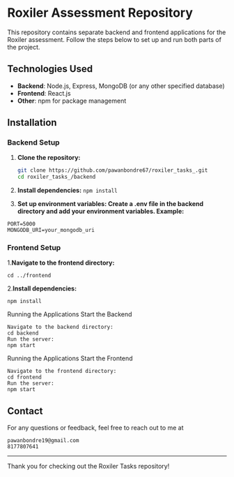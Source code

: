 # Roxiler Assessment Repository

This repository contains separate backend and frontend applications for the Roxiler assessment. Follow the steps below to set up and run both parts of the project.

## Technologies Used

- **Backend**: Node.js, Express, MongoDB (or any other specified database)
- **Frontend**: React.js 
- **Other**: npm for package management

## Installation

### Backend Setup

1. **Clone the repository:**
   ```bash
   git clone https://github.com/pawanbondre67/roxiler_tasks_.git
   cd roxiler_tasks_/backend
   ```
2. **Install dependencies:**
``` npm install ```

3. **Set up environment variables: Create a .env file in the backend directory and add your environment variables. Example:**
```
PORT=5000
MONGODB_URI=your_mongodb_uri
```

### Frontend Setup
1.**Navigate to the frontend directory:**

    
    cd ../frontend
  
    
2.**Install dependencies:**
```
npm install
```

Running the Applications
Start the Backend
```
Navigate to the backend directory:
cd backend
Run the server:
npm start
```
Running the Applications
Start the Frontend
```
Navigate to the frontend directory:
cd frontend
Run the server:
npm start
```

## Contact

For any questions or feedback, feel free to reach out to me at 
```
pawanbondre19@gmail.com
8177807641
```
---

Thank you for checking out the Roxiler Tasks repository!
```
```
